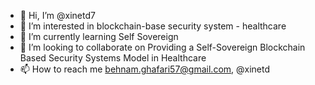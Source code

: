 - 👋 Hi, I’m @xinetd7
- 👀 I’m interested in  blockchain-base security system - healthcare
- 🌱 I’m currently learning Self Sovereign 
- 💞️ I’m looking to collaborate on Providing a Self-Sovereign Blockchain Based Security Systems Model in Healthcare 
- 📫 How to reach me behnam.ghafari57@gmail.com, @xinetd

<!---
xinetd7/xinetd7 is a ✨ special ✨ repository because its `README.md` (this file) appears on your GitHub profile.
You can click the Preview link to take a look at your changes.
--->
